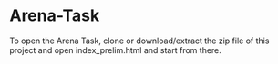 # Arena-Task
To open the Arena Task, clone or download/extract the zip file of this project and open index_prelim.html and start from there.
